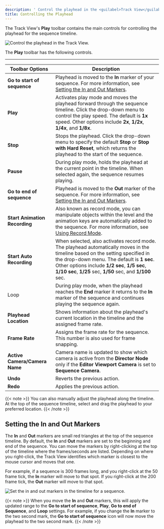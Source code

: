 ```yaml
---
description: ' Control the playhead in the <guilabel>Track View</guilabel> editor in Open 3D Engine. '
title: Controlling the Playhead
---
```


The Track View's **Play** toolbar contains the main controls for controlling the playhead for the sequence timeline.

![Control the playhead in the Track View.](/images/user-guide/cinematics/cinematics-track-view-editor-play-toolbar.png)

The **Play** toolbar has the following controls.


****

| Toolbar Options | Description |
| --- | --- |
|  **Go to start of sequence**  |  Playhead is moved to the **In** marker of your sequence. For more information, see [Setting the In and Out Markers](#setting-the-in-out-markers).  |
|  **Play**  |  Activates play mode and moves the playhead forward through the sequence timeline. Click the drop-down menu to control the play speed.  The default is **1x** speed. Other options include **2x**, **1/2x**, **1/4x**, and **1/8x**.  |
|  **Stop**  |  Stops the playhead. Click the drop-down menu to specify the default **Stop** or **Stop with Hard Reset**, which returns the playhead to the start of the sequence.  |
|  **Pause**  |  During play mode, holds the playhead at the current point in the timeline. When selected again, the sequence resumes playing.  |
|  **Go to end of sequence**  |  Playhead is moved to the **Out** marker of the sequence.  For more information, see [Setting the In and Out Markers](#setting-the-in-out-markers).  |
|  **Start Animation Recording**  |  Also known as record mode, you can manipulate objects within the level and the animation keys are automatically added to the sequence.  For more information, see [Using Record Mode](/docs/user-guide/visualization/cinematics/using-record-mode/).  |
|  **Start Auto Recording**  |  When selected, also activates record mode. The playhead automatically moves in the timeline based on the setting specified in the drop-down menu.  The default is **1 sec**. Other options include **1/2 sec**, **1/5 sec**, **1/10 sec**, **1/25** sec, **1/50** sec, and **1/100** sec.  |
| Loop |  During play mode, when the playhead reaches the **End** marker it returns to the **In** marker of the sequence and continues playing the sequence again.  |
|  **Playhead Location**  |  Shows information about the playhead's current location in the timeline and the assigned frame rate.  |
|  **Frame Rate**  |  Assigns the frame rate for the sequence. This number is also used for frame snapping.  |
|  **Active Camera/Camera Name**  |  Camera name is updated to show which camera is active from the **Director Node** only if the **Editor Viewport Camera** is set to **Sequence Camera**.  |
|  **Undo**  |  Reverts the previous action.  |
|  **Redo**  |  Applies the previous action.  |

{{< note >}}
You can also manually adjust the playhead along the timeline. At the top of the sequence timeline, select and drag the playhead to your preferred location.
{{< /note >}}

## Setting the In and Out Markers 

The **In** and **Out** markers are small red triangles at the top of the sequence timeline. By default, the **In** and **Out** markers are set to the beginning and end of the sequence. You can move the markers by right-clicking at the top of the timeline where the frames/seconds are listed. Depending on where you right-click, the Track View identifies which marker is closest to the mouse cursor and moves that one.

For example, if a sequence is 300 frames long, and you right-click at the 50 frame tick, the **In** marker will move to that spot. If you right-click at the 200 frame tick, the **Out** marker will move to that spot.

![Set the in and out markers in the timeline for a sequence.](/images/user-guide/cinematics/cinematics-track-view-editor-timeline.png)

{{< note >}}
When you move the **In** and **Out** markers, this will apply the updated range to the **Go to start of sequence**, **Play**, **Go to end of Sequence**, and **Loop** settings. For example, if you change the **In** marker to the two second mark, the **Go to start of sequence** icon will now move the playhead to the two second mark.
{{< /note >}}

